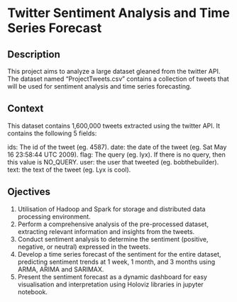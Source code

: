 # Twitter Sentiment Analysis and Time Series Forecast

## Description

This project aims to analyze a large dataset gleaned from the twitter API. The dataset named “ProjectTweets.csv” contains a collection of tweets that will be used for sentiment analysis and time series forecasting.

## Context

This dataset contains 1,600,000 tweets extracted using the twitter API.
It contains the following 5 fields:

ids: The id of the tweet (eg. 4587).
date: the date of the tweet (eg. Sat May 16 23:58:44 UTC 2009).
flag: The query (eg. lyx). If there is no query, then this value is NO_QUERY.
user: the user that tweeted (eg. bobthebuilder).
text: the text of the tweet (eg. Lyx is cool).

## Ojectives

1. Utilisation of Hadoop and Spark for storage and distributed data processing environment.
1. Perform a comprehensive analysis of the pre-processed dataset, extracting relevant information and insights from the tweets.
2. Conduct sentiment analysis to determine the sentiment (positive, negative, or neutral) expressed in the tweets.
3. Develop a time series forecast of the sentiment for the entire dataset, predicting sentiment trends at 1 week, 1 month, and 3 months using ARMA, ARIMA and SARIMAX.
4. Present the sentiment forecast as a dynamic dashboard for easy visualisation and interpretation using Holoviz libraries in jupyter notebook.
